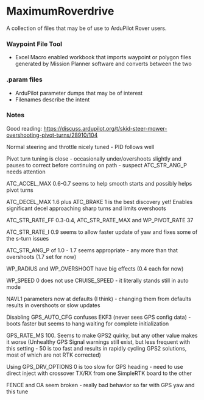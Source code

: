 # MaximumRoverdrive

A collection of files that may be of use to ArduPilot Rover users.


### Waypoint File Tool

* Excel Macro enabled workbook that imports waypoint or polygon files generated by Mission Planner software and converts between the two


### .param files

* ArduPilot parameter dumps that may be of interest
* Filenames describe the intent


### Notes

Good reading:
https://discuss.ardupilot.org/t/skid-steer-mower-overshooting-pivot-turns/28910/104

Normal steering and throttle nicely tuned - PID follows well

Pivot turn tuning is close - occasionally under/overshoots slightly and pauses to correct before continuing on path - suspect ATC_STR_ANG_P needs attention

ATC_ACCEL_MAX 0.6-0.7 seems to help smooth starts and possibly helps pivot turns

ATC_DECEL_MAX 1.6 plus ATC_BRAKE 1 is the best discovery yet! Enables significant decel approaching sharp turns and limits overshoots

ATC_STR_RATE_FF 0.3-0.4, ATC_STR_RATE_MAX and WP_PIVOT_RATE 37

ATC_STR_RATE_I 0.9 seems to allow faster update of yaw and fixes some of the s-turn issues

ATC_STR_ANG_P of 1.0 - 1.7 seems appropriate - any more than that overshoots (1.7 set for now)

WP_RADIUS and WP_OVERSHOOT have big effects (0.4 each for now)

WP_SPEED 0 does not use CRUISE_SPEED - it literally stands still in auto mode

NAVL1 parameters now at defaults (I think) - changing them from defaults results in overshoots or slow updates

Disabling GPS_AUTO_CFG confuses EKF3 (never sees GPS config data) - boots faster but seems to hang waiting for complete initialization

GPS_RATE_MS 100.  Seems to make GPS2 quirky, but any other value makes it worse
(Unhealthy GPS Signal warnings still exist, but less frequent with this setting - 50 is too fast and results in rapidly cycling GPS2 solutions, most of which are not RTK corrected)

Using GPS_DRV_OPTIONS 0 is too slow for GPS heading - need to use direct inject with crossover TX/RX from one SimpleRTK board to the other

FENCE and OA seem broken - really bad behavior so far with GPS yaw and this tune
